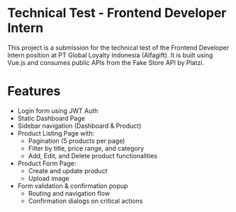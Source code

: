 # Technical Test - Frontend Developer Intern

This project is a submission for the technical test of the Frontend Developer Intern position at PT Global Loyalty Indonesia (Alfagift).
It is built using Vue.js and consumes public APIs from the Fake Store API by Platzi.

# Features

- Login form using JWT Auth
- Static Dashboard Page
- Sidebar navigation (Dashboard & Product)
- Product Listing Page with:
  - Pagination (5 products per page)
  - Filter by title, price range, and category
  - Add, Edit, and Delete product functionalities
- Product Form Page:
  - Create and update product
  - Upload image
- Form validation & confirmation popup
  - Routing and navigation flow
  - Confirmation dialogs on critical actions
